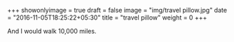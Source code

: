 +++
showonlyimage = true
draft = false
image = "img/travel pillow.jpg"
date = "2016-11-05T18:25:22+05:30"
title = "travel pillow"
weight = 0
+++

And I would walk 10,000 miles.

